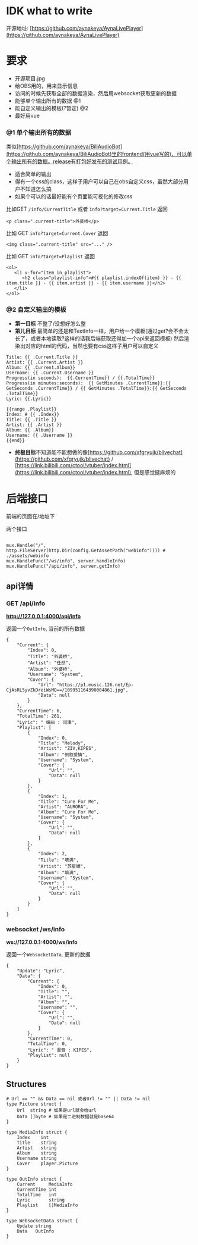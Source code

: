 # IDK what to write


开源地址: [https://github.com/aynakeya/AynaLivePlayer](https://github.com/aynakeya/AynaLivePlayer)


# 要求

- 开源项目.jpg
- 给OBS用的，用来显示信息
- 访问的时候先获取全部的数据渲染，然后用websocket获取更新的数据
- 能够单个输出所有的数据 @1
- 能自定义输出的模板(?暂定) @2
- 最好用vue

### @1 单个输出所有的数据

类似[https://github.com/aynakeya/BiliAudioBot](https://github.com/aynakeya/BiliAudioBot)里的frontend(用vue写的)，可以单个输出所有的数据。release有打包好发布的测试用例。

- 适合简单的输出
- 得有一个css的class，这样子用户可以自己在obs自定义css，虽然大部分用户不知道怎么搞
- 如果个可以的话最好能有个页面能可视化的修改css

比如GET `/info/CurrentTitle` 或者 `info?target=Current.Title` 返回
```
<p class=".current-title">外婆桥</p>
```

比如 GET  `info?target=Current.Cover` 返回
```
<img class=".current-title" src="..." />
```

比如 GET  `info?target=Playlist` 返回
```
<ol>
   <li v-for="item in playlist">
      <h2 class="playlist-info">#{{ playlist.indexOf(item) }} - {{ item.title }} - {{ item.artist }} - {{ item.username }}</h2>
   </li>
</ol>
```

### @2 自定义输出的模板

- **第一目标** 不整了/没想好怎么整
- **第儿目标** 最简单的还是和TextInfo一样，用户给一个模板(通过get?会不会太长了，或者本地读取?这样的话我后端获取还得加一个api来返回模板) 然后渲染出对应的html的代码，当然也要有css这样子用户可以自定义
```
Title: {{ .Current.Title }}
Artist: {{ .Current.Artist }}
Album: {{ .Current.Album}}
Username: {{ .Current.Username }}
Progress(in seconds):  {{.CurrentTime}} / {{.TotalTime}}
Progress(in minutes:seconds):  {{ GetMinutes .CurrentTime}}:{{ GetSeconds .CurrentTime}} / {{ GetMinutes .TotalTime}}:{{ GetSeconds .TotalTime}}
Lyric: {{.Lyric}}

{{range .Playlist}}
Index: # {{ .Index}}
Title: {{ .Title }}
Artist: {{ .Artist }}
Album: {{ .Album}}
Username: {{ .Username }}
{{end}}
```
- **终极目标**不知道能不能想做的像[https://github.com/xfgryujk/blivechat](https://github.com/xfgryujk/blivechat) / [https://link.bilibili.com/ctool/vtuber/index.html](https://link.bilibili.com/ctool/vtuber/index.html), 但是感觉挺麻烦的


# 后端接口


前端的页面在/地址下

两个接口

```

mux.Handle("/", http.FileServer(http.Dir(config.GetAssetPath("webinfo")))) # ./assets/webinfo
mux.HandleFunc("/ws/info", server.handleInfo)
mux.HandleFunc("/api/info", server.getInfo)

```


## api详情


### GET /api/info 

**http://127.0.0.1:4000/api/info**

返回一个`OutInfo`, 当前的所有数据

```
{
    "Current": {
        "Index": 0,
        "Title": "外婆桥",
        "Artist": "任然",
        "Album": "外婆桥",
        "Username": "System",
        "Cover": {
            "Url": "https://p1.music.126.net/Ep-CjAsRL5yvZkDreiWsMQ==/109951164390004861.jpg",
            "Data": null
        }
    },
    "CurrentTime": 6,
    "TotalTime": 261,
    "Lyric": " 编曲 : 闫津",
    "Playlist": [
        {
            "Index": 0,
            "Title": "Melody",
            "Artist": "ZIV,KIPES",
            "Album": "倒叙爱情",
            "Username": "System",
            "Cover": {
                "Url": "",
                "Data": null
            }
        },
        {
            "Index": 1,
            "Title": "Cure For Me",
            "Artist": "AURORA",
            "Album": "Cure For Me",
            "Username": "System",
            "Cover": {
                "Url": "",
                "Data": null
            }
        },
        {
            "Index": 2,
            "Title": "填满",
            "Artist": "苏星婕",
            "Album": "填满",
            "Username": "System",
            "Cover": {
                "Url": "",
                "Data": null
            }
        }
    ]
}
```

###  websocket /ws/info

**ws://127.0.0.1:4000/ws/info**

返回一个`WebsocketData`, 更新的数据

```
{
    "Update": "Lyric",
    "Data": {
        "Current": {
            "Index": 0,
            "Title": "",
            "Artist": "",
            "Album": "",
            "Username": "",
            "Cover": {
                "Url": "",
                "Data": null
            }
        },
        "CurrentTime": 0,
        "TotalTime": 0,
        "Lyric": " 混音 : KIPES",
        "Playlist": null
    }
}
```



## Structures

```
# Url == "" && Data == nil 或者Url != "" || Data != nil 
type Picture struct {
	Url  string # 如果是url就会给url
	Data []byte # 如果是二进制数据就是base64
}

type MediaInfo struct {
	Index    int
	Title    string
	Artist   string
	Album    string
	Username string
	Cover    player.Picture
}

type OutInfo struct {
	Current     MediaInfo
	CurrentTime int
	TotalTime   int
	Lyric       string
	Playlist    []MediaInfo
}

type WebsocketData struct {
	Update string
	Data   OutInfo
}
```